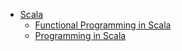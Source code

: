 * [Scala](./)
  * [Functional Programming in Scala](./fp-in-scala/README)
  * [Programming in Scala](./programming-in-scala/README)
